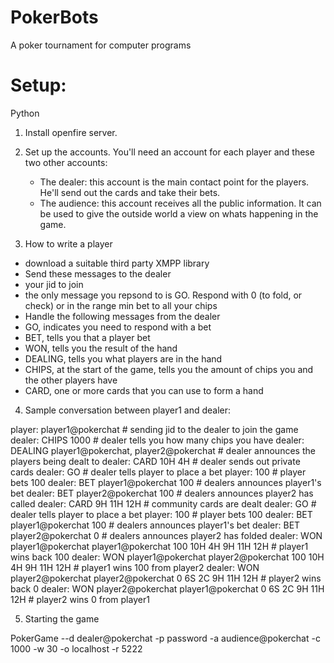 PokerBots
=========

A poker tournament for computer programs

Setup:
============

Python

1) Install openfire server.

2) Set up the accounts. 
You'll need an account for each player and these two other accounts:
    - The dealer: this account is the main contact point for the players. He'll send out the cards and take their bets.
    - The audience: this account receives all the public information. It can be used to give the outside world a view on whats happening in the game.

3) How to write a player

 - download a suitable third party XMPP library
 - Send these messages to the dealer
  - your jid to join
  - the only message you repsond to is GO. Respond with 0 (to fold, or check) or in the range min bet to all your chips
 - Handle the following messages from the dealer
  - GO, indicates you need to respond with a bet
  - BET, tells you that a player bet
  - WON, tells you the result of the hand
  - DEALING, tells you what players are in the hand
  - CHIPS, at the start of the game, tells you the amount of chips you and the other players have
  - CARD, one or more cards that you can use to form a hand

4) Sample conversation between player1 and dealer:

player: player1@pokerchat                                                 # sending jid to the dealer to join the game
dealer: CHIPS 1000                                                        # dealer tells you how many chips you have
dealer: DEALING player1@pokerchat, player2@pokerchat                      # dealer announces the players being dealt to
dealer: CARD 10H 4H                                                       # dealer sends out private cards
dealer: GO                                                                # dealer tells player to place a bet
player: 100                                                               # player bets 100
dealer: BET player1@pokerchat 100                                         # dealers announces player1's bet
dealer: BET player2@pokerchat 100                                         # dealers announces player2 has called
dealer: CARD 9H 11H 12H                                                   # community cards are dealt
dealer: GO                                                                # dealer tells player to place a bet
player: 100                                                               # player bets 100
dealer: BET player1@pokerchat 100                                         # dealers announces player1's bet
dealer: BET player2@pokerchat 0                                           # dealers announces player2 has folded
dealer: WON player1@pokerchat player1@pokerchat 100 10H 4H 9H 11H 12H     # player1 wins back 100
dealer: WON player1@pokerchat player2@pokerchat 100 10H 4H 9H 11H 12H     # player1 wins 100 from player2
dealer: WON player2@pokerchat player2@pokerchat 0 6S 2C 9H 11H 12H        # player2 wins back 0
dealer: WON player2@pokerchat player1@pokerchat 0 6S 2C 9H 11H 12H        # player2 wins 0 from player1

5) Starting the game

PokerGame --d dealer@pokerchat -p password -a audience@pokerchat -c 1000 -w 30 -o localhost -r 5222